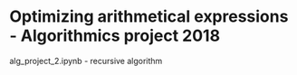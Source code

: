 # Optimizing arithmetical expressions - Algorithmics project 2018

alg_project_2.ipynb - recursive algorithm


